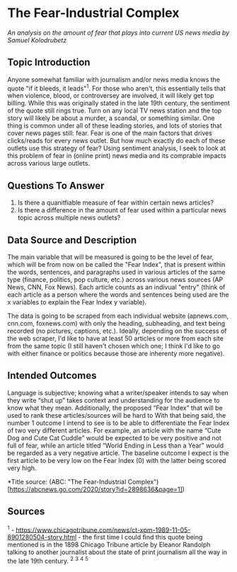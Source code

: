 # The Fear-Industrial Complex
*An analysis on the amount of fear that plays into current US news media by Samuel Kolodrubetz*

## Topic Introduction

Anyone somewhat familiar with journalism and/or news media knows the quote "if it bleeds, it leads"<sup>1</sup>. For those who aren't, this essentially tells  that when violence, blood, or controversey are involved, it will likely get top billing. While this was originally stated in the late 19th century, the sentiment of the quote still rings true. Turn on any local TV news station and the top story will likely be about a murder, a scandal, or something similar. One thing is common under all of these leading stories, and lots of stories that cover news pages still: fear. Fear is one of the main factors that drives clicks/reads for every news outlet. But how much exactly do each of these outlets use this strategy of fear? Using sentiment analysis, I seek to look at this problem of fear in (online print) news media and its comprable impacts across various large outlets.

## Questions To Answer

1. Is there a quanitfiable measure of fear within certain news articles?
2. Is there a difference in the amount of fear used within a particular news topic across multiple news outlets?

## Data Source and Description

The main variable that will be measured is going to be the level of fear, which will be from now on be called the "Fear Index", that is present within the words, sentences, and paragraphs used in various articles of the same type (finance, politics, pop culture, etc.) across various news sources (AP News, CNN, Fox News). Each article counts as an indivual "entry" (think of each article as a person where the words and sentences being used are the x variables to explain the Fear Index y variable). 

The data is going to be scraped from each individual website (apnews.com, cnn.com, foxnews.com) with only the heading, subheading, and text being recorded (no pictures, captions, etc.). Ideally, depending on the success of the web scraper, I'd like to have at least 50 articles or more from each site from the same topic (I still haven't chosen which one; I think I'd like to go with either finance or politics because those are inherenty more negative).

## Intended Outcomes

Language is subjective; knowing what a writer/speaker intends to say when they write “shut up” takes context and understanding for the audience to know what they mean. Additionally, the proposed “Fear Index” that will be used to rank these articles/sources will be hard to 
With that being said, the number 1 outcome I intend to see is to be able to differentiate the Fear Index of two very different articles. For example, an article with the name “Cute Dog and Cute Cat Cuddle” would be expected to be very positive and not full of fear, while an article titled “World Ending in Less than a Year” would be regarded as a very negative article. The baseline outcome I expect is the first article to be very low on the Fear Index (0) with the latter being scored very high.  











*Title source: (ABC: "The Fear-Industrial Complex")[https://abcnews.go.com/2020/story?id=2898636&page=1])



## Sources
<sup>1</sup> - https://www.chicagotribune.com/news/ct-xpm-1989-11-05-8901280504-story.html - the first time I could find this quote being mentioned is in the 1898 Chicago Tribune article by Eleanor Randolph talking to another journalist about the state of print journalism all the way in the late 19th century. 
<sup>2</sup>
<sup>3</sup>
<sup>4</sup>
<sup>5</sup>
